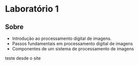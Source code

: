 # Laboratório 1
## Sobre
* Introdução ao processamento digital de imagens.
* Passos fundamentais em processamento digital de imagens
* Componentes de um sistema de processamento de imagens

teste desde o site
